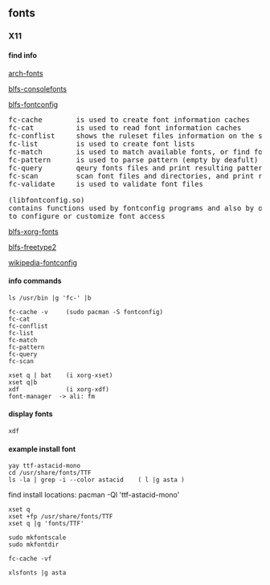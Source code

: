 ## fonts
### X11 

#### find info

   [arch-fonts](https://wiki.archlinux.org/title/fonts) 
 
   [blfs-consolefonts](https://www.linuxfromscratch.org/blfs/view/stable/postlfs/console-fonts.html)

   [blfs-fontconfig](https://www.linuxfromscratch.org/blfs/view/stable/general/fontconfig.html)
<pre>
fc-cache        is used to create font information caches
fc-cat          is used to read font information caches
fc-conflist     shows the ruleset files information on the system
fc-list         is used to create font lists
fc-match        is used to match available fonts, or find fonts that match a given pattern
fc-pattern      is used to parse pattern (empty by deafult) and show the parsed result
fc-query        qeury fonts files and print resulting patterns
fc-scan         scan font files and directories, and print resulting patterns
fc-validate     is used to validate font files

(libfontconfig.so)
contains functions used by fontconfig programs and also by other programs
to configure or customize font access
</pre> 

   [blfs-xorg-fonts](https://www.linuxfromscratch.org/blfs/view/stable/x/x7font.html)

   [blfs-freetype2](https://linuxfromscratch.org/blfs/view/stable/general/freetype2.html)

   [wikipedia-fontconfig](https://en.wikipedia.org/wiki/Fontconfig)



#### info commands

    ls /usr/bin |g 'fc-' |b

    fc-cache -v     (sudo pacman -S fontconfig)
    fc-cat
    fc-conflist
    fc-list
    fc-match
    fc-pattern
    fc-query
    fc-scan

    xset q | bat    (i xorg-xset)
    xset q|b
    xdf             (i xorg-xdf)
    font-manager  -> ali: fm
  

#### display fonts

    xdf



#### example install font

    yay ttf-astacid-mono
    cd /usr/share/fonts/TTF
    ls -la | grep -i --color astacid    ( l |g asta )

   find install locations:
    pacman -Ql 'ttf-astacid-mono'

    xset q
    xset +fp /usr/share/fonts/TTF
    xset q |g 'fonts/TTF'

    sudo mkfontscale
    sudo mkfontdir
 
    fc-cache -vf

    xlsfonts |g asta

 



